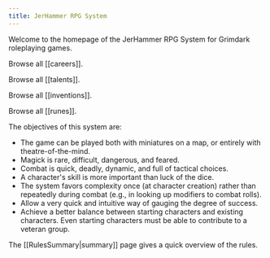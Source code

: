 ```yaml
---
title: JerHammer RPG System
---
```


Welcome to the homepage of the JerHammer RPG System for Grimdark roleplaying games.

Browse all [[careers]].

Browse all [[talents]].

Browse all [[inventions]].

Browse all [[runes]].

The objectives of this system are:
- The game can be played both with miniatures on a map, or entirely with theatre-of-the-mind.
- Magick is rare, difficult, dangerous, and feared.
- Combat is quick, deadly, dynamic, and full of tactical choices.
- A character's skill is more important than luck of the dice.
- The system favors complexity once (at character creation) rather than repeatedly during combat (e.g., in looking up modifiers to combat rolls).
- Allow a very quick and intuitive way of gauging the degree of success.
- Achieve a better balance between starting characters and existing characters. Even starting characters must be able to contribute to a veteran group.

The [[RulesSummary|summary]] page gives a quick overview of the rules.


